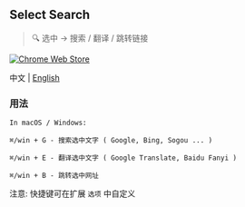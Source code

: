 ## Select Search
> :mag: 选中 -> 搜索 / 翻译 / 跳转链接

[![Chrome Web Store](https://img.shields.io/chrome-web-store/v/hlnpaciomjjnpmbjedfmlnkhogngmleh.svg?style=flat-square)](https://chrome.google.com/webstore/detail/select-search/hlnpaciomjjnpmbjedfmlnkhogngmleh)

中文 | [English](./README.md)

### 用法

```
In macOS / Windows:

⌘/win + G - 搜索选中文字 ( Google, Bing, Sogou ... )

⌘/win + E - 翻译选中文字 ( Google Translate, Baidu Fanyi )

⌘/win + B - 跳转选中网址
```

注意: 快捷键可在扩展 `选项` 中自定义

